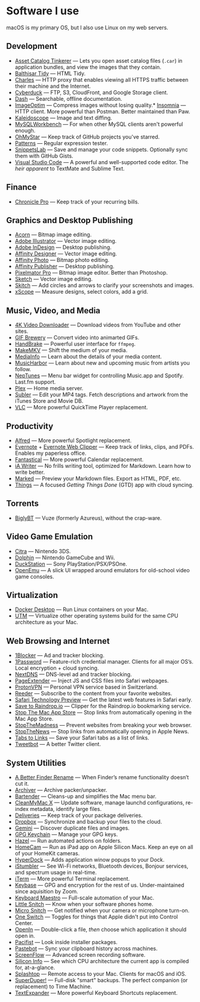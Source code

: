 # Software I use

macOS is my primary OS, but I also use Linux on my web servers.

## Development

* [Asset Catalog Tinkerer](https://github.com/insidegui/AssetCatalogTinkerer) — Lets you open asset catalog files (`.car`) in application bundles, and view the images that they contain.
* [Balthisar Tidy](http://www.balthisar.com/software/tidy/) — HTML Tidy.
* [Charles](https://www.charlesproxy.com) — HTTP proxy that enables viewing all HTTPS traffic between their machine and the Internet.
* [Cyberduck](https://cyberduck.io) — FTP, S3, CloudFront, and Google Storage client.
* [Dash](https://kapeli.com/dash) — Searchable, offline documentation.
* [ImageOptim](https://imageoptim.com/mac) — Compress images without losing quality.* [Insomnia](https://insomnia.rest) — HTTP client. More powerful than Postman. Better maintained than Paw.
* [Kaleidoscope](https://kaleidoscope.app) — Image and text diffing.
* [MySQLWorkbench](https://www.mysql.com/products/workbench/) — For when other MySQL clients aren't powerful enough.
* [OhMyStar](https://apps.apple.com/us/app/ohmystar/id1218642292?mt=12) — Keep track of GitHub projects you've starred.
* [Patterns](https://krillapps.com/patterns/) — Regular expression tester.
* [SnippetsLab](https://www.renfei.org/snippets-lab/) — Save and manage your code snippets. Optionally sync them with GitHub Gists.
* [Visual Studio Code](https://code.visualstudio.com) — A powerful and well-supported code editor. The _heir apparent_ to TextMate and Sublime Text.

## Finance

* [Chronicle Pro](https://chronicleapp.com) — Keep track of your recurring bills.

## Graphics and Desktop Publishing

* [Acorn](https://secure.flyingmeat.com/acorn/) — Bitmap image editing.
* [Adobe Illustrator](https://www.adobe.com/products/illustrator.html) — Vector image editing.
* [Adobe InDesign](https://www.adobe.com/products/indesign.html) — Desktop publishing.
* [Affinity Designer](https://affinity.serif.com/en-gb/designer/) — Vector image editing.
* [Affinity Photo](https://affinity.serif.com/en-gb/photo/) — Bitmap photo editing.
* [Affinity Publisher](https://affinity.serif.com/en-gb/publisher/) — Desktop publishing.
* [Pixelmator Pro](https://www.pixelmator.com/pro/) — Bitmap image editor. Better than Photoshop.
* [Sketch](https://www.sketch.com) — Vector image editing.
* [Skitch](https://evernote.com/products/skitch) — Add circles and arrows to clarify your screenshots and images.
* [xScope](https://xscopeapp.com) — Measure designs, select colors, add a grid.

## Music, Video, and Media

* [4K Video Downloader](https://www.4kdownload.com) — Download videos from YouTube and other sites.
* [GIF Brewery](https://gfycat.com/gifbrewery) — Convert video into animarted GIFs.
* [HandBrake](https://handbrake.fr) — Powerful user interface for `ffmpeg`.
* [MakeMKV](https://www.makemkv.com) — Shift the medium of your media.
* [MediaInfo](https://mediaarea.net/en/MediaInfo) — Learn about the details of your media content.
* [MusicHarbor](https://marcosatanaka.com/press-kit/musicharbor/musicharbor-press-kit.html) — Learn about new and upcoming music from artists you follow.
* [NepTunes](https://www.neptunesmac.app) — Menu bar widget for controlling Music.app and Spotify. Last.fm support.
* [Plex](https://www.plex.tv) — Home media server.
* [Subler](https://subler.org) — Edit your MP4 tags. Fetch descriptions and artwork from the iTunes Store and Movie DB.
* [VLC](https://www.videolan.org/vlc/) — More powerful QuickTime Player replacement.

## Productivity

* [Alfred](https://www.alfredapp.com) — More powerful Spotlight replacement.
* [Evernote](https://evernote.com/download) + [Evernote Web Clipper](https://evernote.com/features/webclipper) — Keep track of links, clips, and PDFs. Enables my paperless office.
* [Fantastical](https://flexibits.com/fantastical) — More powerful Calendar replacement.
* [iA Writer](https://ia.net/writer) — No frills writing tool, optimized for Markdown. Learn how to write better.
* [Marked](https://marked2app.com) — Preview your Markdown files. Export as HTML, PDF, etc.
* [Things](https://culturedcode.com/things/) — A focused _Getting Things Done_ (GTD) app with cloud syncing.

## Torrents

* [BiglyBT](https://www.biglybt.com) — Vuze (formerly Azureus), without the crap-ware.

## Video Game Emulation

* [Citra](https://citra-emu.org) — Nintendo 3DS.
* [Dolphin](https://dolphin-emu.org) — Nintendo GameCube and Wii.
* [DuckStation](https://github.com/stenzek/duckstation) — Sony PlayStation/PSX/PSOne.
* [OpenEmu](https://openemu.org) — A slick UI wrapped around emulators for old-school video game consoles.

## Virtualization

* [Docker Desktop](https://www.docker.com/desktop/) — Run Linux containers on your Mac.
* [UTM](https://mac.getutm.app) — Virtualize other operating systems build for the same CPU architecture as your Mac.

## Web Browsing and Internet

* [1Blocker](https://1blocker.com) — Ad and tracker blocking.
* [1Password](https://1password.com) — Feature-rich credential manager. Clients for all major OS’s. Local encryption + cloud syncing.
* [NextDNS](https://nextdns.io) — DNS-level ad and tracker blocking.
* [PageExtender](https://apps.apple.com/us/app/pageextender-for-safari/id1457557274?mt=12) — Inject JS and CSS files into Safari webpages.
* [ProtonVPN](https://protonvpn.com) — Personal VPN service based in Switzerland.
* [Reeder](https://reederapp.com) — Subscribe to the content from your favorite websites.
* [Safari Technology Preview](https://developer.apple.com/safari/technology-preview/) — Get the latest web features in Safari early.
* [Save to Raindrop.io](https://help.raindrop.io/browser-extension/) — Clipper for the Raindrop.io bookmarking service.
* [Stop The Mac App Store](https://github.com/lapcat/StopTheMacAppStore) — Stop links from automatically opening in the Mac App Store.
* [StopTheMadness](https://underpassapp.com/StopTheMadness/) — Prevent websites from breaking your web browser.
* [StopTheNews](https://github.com/lapcat/StopTheNews) — Stop links from automatically opening in Apple News.
* [Tabs to Links](https://tabstolinks.com) — Save your Safari tabs as a list of links.
* [Tweetbot](https://tapbots.com/tweetbot/mac/) — A better Twitter client.

## System Utilities

* [A Better Finder Rename](http://www.publicspace.net/ABetterFinderRename/index.html) — When Finder’s rename functionality doesn’t cut it.
* [Archiver](https://archiverapp.com) — Archive packer/unpacker.
* [Bartender](https://www.macbartender.com) — Cleans-up and simplifies the Mac menu bar.
* [CleanMyMac X](https://macpaw.com/cleanmymac) — Update software, manage launchd configurations, re-index metadata, identify large files.
* [Deliveries](https://deliveries.app) — Keep track of your package deliveries.
* [Dropbox](https://www.dropbox.com/dropbox) — Synchronize and backup your files to the cloud.
* [Gemini](https://macpaw.com/gemini) — Discover duplicate files and images.
* [GPG Keychain](https://gpgtools.org) — Manage your GPG keys.
* [Hazel](https://www.noodlesoft.com) — Run automated actions on folders.
* [HomeCam](https://homecam.app) — Run as iPad app on Apple Silicon Macs. Keep an eye on all of your HomeKit cameras.
* [HyperDock](https://bahoom.com/hyperdock) — Adds application winow popups to your Dock.
* [iStumbler](https://istumbler.net) — See Wi-Fi networks, Bluetooth devices, Bonjour services, and spectrum usage in real-time.
* [iTerm](https://iterm2.com) — More powerful Terminal replacement.
* [Keybase](https://keybase.io) — GPG and encryption for the rest of us. Under-maintained since aquisition by Zoom.
* [Keyboard Maestro](https://www.keyboardmaestro.com) — Full-scale automation of your Mac.
* [Little Snitch](https://www.obdev.at/products/littlesnitch) — Know when your software phones home.
* [Micro Snitch](https://www.obdev.at/products/microsnitch/) — Get notified when your camera or microphone turn-on.
* [One Switch](https://fireball.studio/oneswitch/) — Toggles for things that Apple didn't put into Control Center.
* [OpenIn](https://loshadki.app/openin/) — Double-click a file, _then_ choose which application it should open in.
* [Pacifist](https://www.charlessoft.com) — Look inside installer packages.
* [Pastebot](https://tapbots.com/pastebot/) — Sync your clipboard history across machines.
* [ScreenFlow](https://www.telestream.net/screenflow/overview.htm) — Advanced screen recording software.
* [Silicon Info](https://github.com/billycastelli/Silicon-Info) — See which CPU architecture the current app is compiled for, at-a-glance.
* [Splashtop](https://www.splashtop.com) — Remote access to your Mac. Clients for macOS and iOS.
* [SuperDuper!](https://www.shirt-pocket.com/SuperDuper/SuperDuperDescription.html) — Full-disk "smart" backups. The perfect companion (or replacement) to Time Machine.
* [TextExpander](https://textexpander.com) — More powerful Keyboard Shortcuts replacement.

